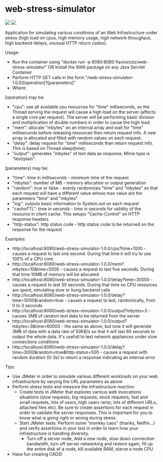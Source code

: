 # web-stress-simulator

[<img src="https://img.shields.io/docker/pulls/flaviostutz/web-stress-simulator"/>](https://hub.docker.com/r/flaviostutz/web-stress-simulator)
[<img src="https://img.shields.io/docker/automated/flaviostutz/web-stress-simulator"/>](https://hub.docker.com/r/flaviostutz/web-stress-simulator)

Application for simulating various conditions of an Web Infrastructure under stress (high load on cpus, high memory usage, high network throughput, high backend delays, unusual HTTP return codes). 

Usage:
* Run the container using "docker run -p 8080:8080 flaviostutz/web-stress-simulator" OR Install the WAR package on any Java Servlet Container
* Perform HTTP GET calls in the form "/web-stress-simulator-1.0.0/[operation]?[parameters]"
* Where:

[operation] may be:
* "cpu": use all available cpu resources for "time" milliseconds, so the Thread serving the request will cause a high load on the server (affects a single core per request). The server will be performing basic division and multiplication of double numbers in order to cause the high load.
* "mem": allocate "mbytes" on an internal array and wait for "time" milliseconds before releasing resources then return request info. A new array is allocated and filled with random values on each request.
* "delay": delay request for "time" milliseconds than return request info. This is based on Thread.sleep(time);
* "output": generates "mbytes" of text data as response. Mime type is "text/plain".

[parameters] may be:
* "time": time in milliseconds - minimum time of the request
* "mbytes": number of MB - memory allocation or output generation
* "random": true or false - evenly randomizes "time" and "mbytes" so that each request will have a different value whose max value are the parameters "time" and "mbytes"
* "log": outputs basic information to System.out on each request
* "cacheTTL": time in seconds - time in seconds for validity of the resource in client cache. This setups "Cache-Control" on HTTP response headers
* "http-status": http status code - http status code to be returned on the response for the request

Examples:
* http://localhost:8080/web-stress-simulator-1.0.0/cpu?time=1000 - causes a request to last one second. During that time it will try to use 100% of a CPU core.
* http://localhost:8080/web-stress-simulator-1.0.0/mem?mbytes=10&time=5000 - causes a request to last five seconds. During that time 10MB of memory will be allocated
* http://localhost:8080/web-stress-simulator-1.0.0/delay?time=30000 - causes a request to last 30 seconds. During that time no CPU resources are spent, simulating slow or hung backend calls
* http://localhost:8080/web-stress-simulator-1.0.0/delay?time=3000&random=true - causes a request to last, randomically, from 0 to 3 seconds
* http://localhost:8080/web-stress-simulator-1.0.0/output?mbytes=3 - causes 3MB of random text data to be returned from the server
* http://localhost:8080/web-stress-simulator-1.0.0/output?mbytes=3&time=60000 - the same as above, but now it will generate 3MB of data with a data rate of 50KB/s so that it will last 60 seconds to output the whole data. It's usefull to test network appliances under slow connections conditions
* http://localhost:8080/web-stress-simulator-1.0.0/delay?time=3000&random=true&http-status=500 - causes a request with random duration (0-3s) to return a response indicating an internal error

Tips:
* Use JMeter in order to simulate various different workloads on your web infrastructure by varying the URL parameters as above
* Perform stress tests and measure the infrastructure reaction:
  * Create tests in JMeter that explores various web invocations situations (slow requests, big requests, stuck requests, fast and small requests, lots of users, high users ramp, lots of different URLs, attached files etc). Be sure to create assertions for each request in order to validate the server responses. This is important for you to know what is going right or wrong during stress.
  * Start JMeter tests. Perform some "monkey caos" (thanks, Netflix...) and verify assertions in your test in order to learn how your infrastructure is handling diversity.
    * Turn off a server node, Add a new node, slow down connection bandwidth, turn off server networking and restore again, fill up the entire disk of a node, kill available RAM, starve a node CPU
* Have fun creating CAOS!
